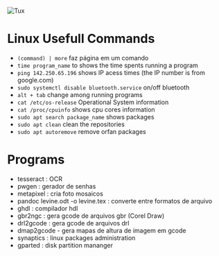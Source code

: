 ![Tux](https://github.com/ElmarUhl/ElmarUhl/assets/157088447/95cb91c8-c657-4371-9ded-5fdecec6d367)

# Linux Usefull Commands

- ```(command) | more``` faz página em um comando
- ```time program_name``` to shows the time spents running a program
- ```ping 142.250.65.196``` shows IP acess times (the IP number is from google.com)
- ```sudo systemctl disable bluetooth.service``` on/off bluetooth
- ```alt + tab``` change among running programs
- ```cat /etc/os-release``` Operational System information
- ```cat /proc/cpuinfo``` shows cpu cores information
- ```sudo apt search package_name``` shows packages
- ```sudo apt clean``` clean the repositories
- ```sudo apt autoremove``` remove orfan packages

# Programs

- tesseract : OCR
- pwgen : gerador de senhas
- metapixel : cria foto mosaicos
- pandoc levine.odt -o levine.tex : converte entre formatos de arquivo
- ghdl : compilador hdl
- gbr2ngc : gera gcode de arquivos gbr (Corel Draw)
- drl2gcode : gera gcode de arquivos drl
- dmap2gcode - gera mapas de altura de imagem em gcode
- synaptics : linux packages administration
- gparted : disk partition mananger
